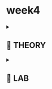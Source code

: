 # week4

<details>
<summary><h2> 🌟 THEORY </h2> </summary>

### **1️⃣ Circuit Design Basics**

- Circuit design revolves around creating logic gates such as **AND, OR, NOR, Inverter, and Buffer**.
- All gates are built using **PMOS and NMOS transistors** connected in specific configurations.
- Example:
    - **Inverter** – one PMOS (top) and one NMOS (bottom).
        
        <p align="center"><img src="./ASSETS/1.png" width="700" alt="image 1"/></p>
        
    
    - The **drains** are tied together → output node.
    - The **gates** are connected → input node.
    - This combination inverts the logic level.
- By varying how PMOS and NMOS are connected, we obtain other gates (AND, NOR, etc.).
- Thus, **circuit design = choosing transistor types and connections to achieve desired logic.**

---

### **2️⃣ SPICE Simulations Overview**

- Once the circuit is designed, it must be **fed with input waveforms** to analyze output behavior.
- SPICE simulates the electrical characteristics of each transistor to produce **voltage–time waveforms**.
    
    <p align="center"><img src="./ASSETS/2.png" width="700" alt="image 2"/></p>

    

- These waveforms show:
    - **Propagation delay**
    - **Rise and fall times**
    - **Drive strength** of the transistors
- The **W/L ratio (width/length)** of each transistor affects the **drain current**, which determines waveform shape and delay.
- SPICE allows us to **tune the W/L ratio** to optimize delay performance.

---

### **3️⃣ Why SPICE Matters**

<p align="center"><img src="./ASSETS/3.png" width="700" alt="image 3"/></p>


- In VLSI flow (CTS, STA, Crosstalk, Physical Design), the term “SPICE” isn’t explicitly used — but its results form the **foundation of all timing models**.
- Without SPICE characterization:
    - There would be **no accurate delay data**,
    - Hence, no valid clock tree, timing, or crosstalk analysis.
- SPICE provides the **characterization data** from which **delay tables** (used in STA tools) are generated.

---

### **4️⃣ Example: Delay Table Generation**

- Example of two buffer cells: **CBuff1** and **CBuff2.**
    
<p align="center"><img src="./ASSETS/4.png" width="700" alt="image 4"/></p>
    

- Each has a **delay table** with parameters:
    - **Input Slew (transition time at input)**
    - **Output Load (capacitance at output)**
- Table entries contain **delay values** for various combinations of slew and load.
- For example:
    
<p align="center"><img src="./ASSETS/5.png" width="700" alt="image 5"/></p>
    

- If input slew = 80 ps, output load = 70 fF → delay = x22 (CBuff1).
- For the same conditions in CBuff2 → delay = y24.
- Differences arise due to transistor sizing (**W/L ratio differences**) → different drive strengths → different delays.
- Hence, **circuit design choices directly affect delay tables.**

---





## **NMOS: Structure → Terminals → Threshold idea**

### 1️⃣ What is an NMOS?

<p align="center"><img src="./ASSETS/6.png" width="700" alt="image 6"/></p>

- **N-channel MOSFET** built on a **p-type substrate** (pMOS is the mirror: p-channel on **n-type**).
- **Four terminals:** **G**ate (G), **D**rain (D), **S**ource (S), **B**ody/Substrate (B).
    - In logic cells, **B is usually tied to ground (0 V)**.
    - ⚠️ Body terminal **matters** (body effect → threshold tuning).
    

---

### 2️⃣ Physical structure (cross-section mental model)

<p align="center"><img src="./ASSETS/7.png" width="700" alt="image 7"/></p>

- **Isolation regions** on left/right → electrically separates neighboring transistors.
- **n+ diffusion** regions placed with a gap → become **Source** and **Drain**.
- Over the substrate gap: **Gate stack** = thin **gate oxide** + **poly/metal gate**.
- Gate–oxide–substrate behave like a **capacitor** (metal–oxide–semiconductor).

> 🧭 Where this helps later: SPICE models use this geometry (W, L, oxide thickness) to predict Id–V behavior & delay.
> 

---

### 3️⃣ Role of each terminal (quick intuition)

- **Gate (G):** voltage-controlled “knob”; sets surface charge via the MOS **capacitor**.
- **Source (S) & Drain (D):** n+ regions between which current flows when a channel forms.
- **Body (B):** p-substrate reference; **V_SB** shifts threshold (**body effect**). Usually at 0 V.

---

### 4️⃣ Zero-bias (V_GS = 0, all nodes at 0 V)

<p align="center"><img src="./ASSETS/8.png" width="700" alt="image 8"/></p>

- Two back-to-back **p–n junctions** (p-substrate ↔ n+ source/drain) are **reverse-biased/off**.
- No conduction path **S ↔ D** → **very high resistance** channel (device “OFF”).

---

### 5️⃣ Turn the gate up: capacitor view → charge choreography

<p align="center"><img src="./ASSETS/9.png" width="700" alt="image 9"/></p>

- Apply small **+V_G**: gate plate gets **+ charge** → repels **holes** (majority carriers) from the surface.
- Near the surface: holes deplete → leave behind **negatively charged acceptor ions** → **depletion region** forms.
- Increase **V_G** further: attract **electrons** (minority carriers in p-substrate) to the surface → eventually create an **n-type inversion layer** bridging **S**–**D**.
- The gate voltage at which a **strong, continuous channel** forms is the **threshold voltage, V_T**.

---

### 6️⃣ Why **V_T** is the star of SPICE 🌟

- In compact models, **V_T = f(tech/process, oxide, doping, V_SB, temperature, etc.)**
- Changing **B** (substrate potential) changes **V_T** (**body effect**).
- Accurate **V_T** ⇒ accurate **Id–V** ⇒ accurate **cell delay** tables.

> 📌 we’ll first internalize what sets V_T (qualitatively), then connect it to Id–V in linear/sat regions, and finally to gate delays.
> 

---






## ⚡ NMOS Operation — From Depletion to Inversion

### Step 1: What Happens When We Increase Gate Voltage (V<sub>GS</sub>)

<p align="center"><img src="./ASSETS/10.png" width="700" alt="image 10"/></p>

At the end of the previous discussion, we had:

- A **p-type substrate**
- **n⁺ source** and **n⁺ drain** regions
- A small **positive gate potential** → repelling holes (positive charges) and leaving **negative charges** near the oxide–substrate interface

Now let’s go deeper 👇

---

### Formation of the Depletion Region

<p align="center"><img src="./ASSETS/11.png" width="700" alt="image 11"/></p>

- As soon as a **positive gate voltage** is applied, holes are pushed deeper into the substrate.
- This leaves behind a region **depleted** of its majority carriers (holes).
- The area behaves like a **reverse-biased p–n junction** — a depletion region is formed.
- This region expands as V<sub>GS</sub> increases

🧠 *Key idea:* Depletion region = portion of substrate depleted of majority carriers (holes).

---

### Step 2: The Birth of an n-Channel (Inversion)

<p align="center"><img src="./ASSETS/12.png" width="700" alt="image 12"/></p>

As V<sub>GS</sub> continues to increase:

1. More holes are repelled 
2. The **depletion region widens** until…
3. A thin surface layer under the gate becomes **n-type** (inverted region)

This process is called **strong inversion** 

👉 The gate voltage at which this occurs = **Threshold Voltage (V<sub>T</sub>)**

VGS=VT  ⟹  Strong Inversion Begins!V_{GS} = V_T \implies \text{Strong Inversion Begins!}

VGS=VT⟹Strong Inversion Begins!

At this point, the transistor **turns ON** — an n-type channel forms, connecting **source → drain**.

---

### Channel Formation Dynamics

- Once the inversion layer appears, **electrons** from the n⁺ source are attracted toward the channel region.
- The **channel width (W<sub>ch</sub>)** increases as V<sub>GS</sub> rises.
- The **depletion width (W<sub>d</sub>)**, however, saturates — it doesn’t increase further because the substrate is already depleted.

📈 Result:

- Wider channel → Easier current flow (when V<sub>DS</sub> is applied).
- At V<sub>GS</sub> < V<sub>T</sub> → Cutoff region (no conduction).

---

### Step 3: The Role of the Body Terminal (Substrate Effect)

Normally, the **body (B)** terminal is grounded. But changing its potential affects **V<sub>T</sub>** — this is called the **Body Effect** or **Substrate Bias Effect**.

Let’s consider two cases:

| Case | Description | Observation |
| --- | --- | --- |
| **1️⃣** | V<sub>SB</sub> = 0 (body grounded) | Normal depletion width |
| **2️⃣** | V<sub>SB</sub> > 0 (source positive wrt body) | Larger depletion width due to extra reverse bias |

⚡ Because of the **increased reverse bias**, the depletion region widens, requiring a **higher V<sub>GS</sub>** to reach inversion.

Thus, **threshold voltage increases** with positive substrate bias.

🧠 *Summary:*

$$
↑VSB⇒↑VT↑ V_{SB} \Rightarrow ↑ V_T
$$

$$
↑VSB⇒↑VT
$$

---








## 🌩️ NMOS — Threshold Voltage and Body Effect

<p align="center"><img src="./ASSETS/13.png" width="700" alt="image 13"/></p>

When a positive substrate bias (**V<sub>SB</sub> > 0**) is applied:

- The **depletion region** widens further.
- **Negative charges** accumulate near the gate-oxide interface.
- Because the substrate is at a positive potential, it **pulls these charges** towards itself.
- This makes it harder for inversion to occur → we need a **higher V<sub>GS</sub>** to form a channel.

---

### Observations

| Condition | Description | Result |
| --- | --- | --- |
| V<sub>SB</sub> = 0 | Normal NMOS – channel forms at V<sub>GS</sub> = V<sub>T0</sub> | Easier inversion |
| V<sub>SB</sub> > 0 | Substrate attracts electrons → delays inversion | Needs extra ΔV<sub>1</sub> to invert |

So,

$$
VT=VT0+ΔV1
$$

That additional potential (ΔV₁) is due to the **body effect**.

---

### Threshold Voltage Equation

<p align="center"><img src="./ASSETS/14.png" width="700" alt="image 14"/></p>

$$
VT=VT0+γ(2φF+VSB−2φF)
$$

Where:

- **V<sub>T0</sub>** → Threshold voltage when V<sub>SB</sub> = 0
- **γ (Gamma)** → Body effect coefficient
- **φ<sub>F</sub>** → Fermi potential (from semiconductor physics)
- **V<sub>SB</sub>** → Substrate to source bias

---

### ⚡ Body Effect Coefficient

$$
γ=√(2qεsiNA)/Cox

$$

- **q** → Electronic charge
- **ε<sub>si</sub>** → Permittivity of silicon
- **N<sub>A</sub>** → Substrate doping concentration
- **C<sub>ox</sub>** → Oxide capacitance (depends on oxide thickness)

💡 *All these are foundry constants*, supplied through the SPICE model card.

---

### 📐 Fermi Potential

$$
φF=−VTln(NA/ni)
$$

This represents the energy difference between intrinsic and Fermi levels in the substrate.

---

### 🔬 SPICE Perspective

- Foundry provides **V<sub>T0</sub>**, **γ**, and **φ<sub>F</sub>**.
- These constants define your **NMOS device model** in SPICE.
- When you run simulation, SPICE uses these to compute **V<sub>T</sub>** dynamically as V<sub>SB</sub> changes.

---
<br><br>




## ⚙️ NMOS — Resistive (Linear / Ohmic) Region

### 1️⃣ Transition from Cutoff → Linear

<p align="center"><img src="./ASSETS/15.png" width="700" alt="image 15"/></p>

- In **cutoff region**, $V_{GS} < V_T$ → no inversion → transistor **OFF**.  
- When $V_{GS} \ge V_T$ → an **n-type inversion channel** forms.  
- Apply a small $V_{DS}$ → current starts flowing → device behaves **like a resistor** → *Resistive (Linear) Region*.


---

### 2️⃣ Channel Formation & Charge Control

- Channel charge density ∝ $(V_{GS} - V_T)$  
- As $V_{GS}$ increases → more inversion charge → stronger conduction path 🧠  
- Effective channel width (conduction area) expands with $V_{GS}$  

---

### 3️⃣ Voltage Variation Along Channel

- When **$V_{DS} > 0$**:  
  - Source end → $V(0) = 0$  
  - Drain end → $V(L) = V_{DS}$  

- Local gate-to-channel voltage at any point **$x$**:  

$$
V_{GC}(x) = V_{GS} - V(x)
$$

⇒ **Effective overdrive:**  

$$
V_{GS} - V(x) - V_T
$$


### 4️⃣ Channel Length Reality

- The **effective channel length** $(L_{\text{eff}})$ ≠ **drawn length** due to fabrication effects (diffusion, overlap, etc.)  
- Always consider **$L_{\text{eff}}$** for accurate modeling ✨  

---

### 5️⃣ Drain Current (Linear Region Approximation)

After integrating across the channel:

$$
I_D \approx \mu C_{\text{ox}} \frac{W}{L} \left( V_{GS} - V_T - \frac{V_{DS}}{2} \right) V_{DS}
$$

- Valid for **small $V_{DS}$**  
- Device acts like a **voltage-controlled resistor** ⚡

---









## NMOS — Voltage, Induced Charge & Drift Current

## 🔹 Voltage Along the Channel — $V(x)$

<p align="center"><img src="./ASSETS/16.png" width="700" alt="image 16"/></p>

- $V(x)$ is the local potential at position $x$ along the MOSFET channel (from source to drain).  
- At the source: $V(0) = 0\ \text{V}$  
- At the drain: $V(L) = V_{DS}$

**Effective channel voltage:**

$$
V_\text{eff}(x) = V_{GS} - V(x)
$$

**Examples (inline):**

- At source: $V_{GS}=1\ \text{V},\ V(0)=0 \Rightarrow V_\text{eff}(0)=1\ \text{V}$  
- At drain: $V(L)=0.05\ \text{V} \Rightarrow V_\text{eff}(L)=0.95\ \text{V}$

👉 Because $V(x)$ varies from $0$ to $V_{DS}$, the **channel sees a voltage gradient**.

If $V_{DS}=0$, the channel voltage would be constant.

---

## 🔹 Induced Channel Charge

The local inversion charge density is proportional to the local gate overdrive $(V_{GS} - V(x) - V_T)$.

Inline:

$$
\text{Charge} \propto (V_{GS} - V(x) - V_T)
$$

Main equation:

$$
Q(x) = C_\text{ox} \cdot \bigl(V_{GS} - V(x) - V_T \bigr)
$$

Where:

$$
C_\text{ox} = \frac{\varepsilon_\text{ox}}{t_\text{ox}}
$$

and

- $\varepsilon_\text{ox} = 3.97 \cdot \varepsilon_0$  
- $t_\text{ox}$ = oxide thickness (technology-dependent)

> These parameters ($C_\text{ox}$, $t_\text{ox}$, etc.) form the foundation for SPICE models.
--- 

## 🔹 Current Mechanisms in Device Physics

Two types of current exist in MOSFETs:

- **Drift current ⚡** — caused by electric field / potential difference.  
- **Diffusion current 🌊** — caused by carrier concentration gradients (analogy: full tank → empty tank).

In this NMOS case (source at $0\ \text{V}$, drain at $V_{DS}$), **drift current dominates**.

---

## 🔹 Drift Current — Concept to Equation

Drift current is determined by charge motion under the electric field:

**Conceptual form:**

$$
I = (\text{carrier velocity}) \times (\text{charge density}) \times (\text{area})
$$

For total drain current (2D channel):

$$
I_D = \iint_\text{channel area} v(x) \, q(x) \, dA
$$

For a uniform width $W$:

$$
I_D = W \int_0^L v(x) \, q(x) \, dx
$$

Where:

- $v(x)$ = carrier drift velocity  
- $q(x) = C_\text{ox} \, (V_{GS} - V(x) - V_T)$  
- $W$ = channel width, $L$ = channel length  

---

## 🔹 Substitution for Electric Field

Drift velocity: $v(x) = \mu E(x)$, where $E(x) = -\dfrac{dV(x)}{dx}$

Substitute into $I_D$:

$$
I_D = W \int_0^L \mu \, E(x) \, \bigl[ C_\text{ox} (V_{GS} - V(x) - V_T) \bigr] \, dx
$$

With $E(x) = -\dfrac{dV(x)}{dx}$, transform the integral over $x$ to a voltage integral:

$$
I_D = W \, \mu \, C_\text{ox} \int_0^{V_{DS}} (V_{GS} - V - V_T) \, dV
$$

---

## 🔹 Linear Region (Low $V_{DS}$ Approximation)

Evaluating the integral:

$$
I_D \approx \mu \, C_\text{ox} \, \frac{W}{L} \, \left[ (V_{GS} - V_T) V_{DS} - \frac{V_{DS}^2}{2} \right]
$$

Simplified for small $V_{DS}$ (linear/resistive region):

$$
I_D \approx \mu \, C_\text{ox} \, \frac{W}{L} \, \left( V_{GS} - V_T - \frac{V_{DS}}{2} \right) V_{DS}
$$

✅ Valid when $V_{GS} > V_T$ and $V_{DS}$ is small.
---









## NMOS — Drain Current Model Derivation (Linear Region)

In this section, we derive a **simple working model for the NMOS drain current ($I_D$)** suitable for SPICE simulations.

We start from the theoretical expression:

$$
I_D = v_n(x) \cdot Q_i(x) \cdot W
$$

Where:

- $v_n(x)$ = electron drift velocity at position $x$  
- $Q_i(x)$ = inversion charge density at position $x$  
- $W$ = channel width  

---

## 🔹 Velocity and Charge Substitution

Electron velocity is given by the **mobility × electric field**:

$$
v_n(x) = \mu_n E(x) = \mu_n \frac{dV(x)}{dx}
$$

The inversion charge density is:

$$
Q_i(x) = C_\text{ox} \, (V_{GS} - V(x) - V_T)
$$

Substituting these into the expression for $I_D$:

$$
I_D = W \int_0^L v_n(x) \, Q_i(x) \, dx 
      = W \int_0^L \mu_n \frac{dV(x)}{dx} \, C_\text{ox} \, (V_{GS} - V(x) - V_T) \, dx
$$

## 🔹 Changing Variables (Voltage Integral)

Using $dV = \frac{dV}{dx} dx$, the integral becomes:

$$
I_D = W \, \mu_n \, C_\text{ox} \int_0^{V_{DS}} (V_{GS} - V - V_T) \, dV
$$

Integrating:

$$
I_D = W \, \mu_n \, C_\text{ox} \Big[ (V_{GS} - V_T)V_{DS} - \frac{V_{DS}^2}{2} \Big]
$$

This is the **first-order drain current equation**.

---

## 🔹 Introducing Process Transconductance

Define the **process transconductance**:

$$
K_N = \mu_n \, C_\text{ox} \frac{W}{L}
$$

Then the drain current equation becomes:

$$
I_D = K_N \Big[ (V_{GS} - V_T) V_{DS} - \frac{V_{DS}^2}{2} \Big]
$$

- $K_N$ depends on **mobility**, **oxide capacitance**, and **device geometry**  
- This is the **basic SPICE model form**

---


## 🔹 Linear Region Approximation

<p align="center"><img src="./ASSETS/17.png" width="700" alt="image 17"/></p>

For **$V_{DS} \ll V_{GS} - V_T$** (small drain voltage), the quadratic term is negligible:

$$
\frac{V_{DS}^2}{2} \approx 0
$$

Thus, the drain current simplifies to a **linear relation**:

$$
\boxed{
I_D \approx K_N (V_{GS} - V_T) V_{DS}
}
$$

> ✅ Confirms the linear (resistive) region operation: $V_{DS} < V_{GS} - V_T$
---

















# 10 

# NMOS — Linear Region Drain Current & $V_{GS}/V_{DS}$ Sweep

## 🔹 Linear Region Condition

For a MOSFET to operate in the **linear (resistive) region**, the drain-source voltage must satisfy:

$$
V_{DS} \le V_{GS} - V_T
$$

In this region, the drain current is given by the simplified linear equation:

$$
I_D = K_N \, (V_{GS} - V_T) \, V_{DS}
$$

Where:

- $K_N$ = process transconductance constant (technology-dependent)  
- $V_T$ = threshold voltage  

---

## 🔹 Impact of $V_{GS}$ on $I_D$

The MOSFET drain current depends **linearly on $V_{GS} - V_T$** for small $V_{DS}$.

Applications may use low or high $V_{GS}$, so we need to analyze how $I_D$ varies for different $V_{GS}$ levels.

**Example Sweep:**

| $V_{GS}$ (V) | Max $V_{DS}$ (V) for Linear Region |
|---------------|------------------------------------|
| 0.5           | 0.05                               |
| 1.0           | 0.55                               |
| 1.5           | 1.05                               |
| 2.0           | 1.55                               |
| 2.5           | 2.05                               |

**Observation:** At each $V_{GS}$, $V_{DS}$ must be swept from 0 up to $V_{GS}-V_T$ to remain in the linear region.

---

## 🔹 Why Manual Calculation is Impractical

Calculating $I_D$ manually for all combinations of $V_{GS}$ and $V_{DS}$ is tedious.  

A more efficient approach is to use **SPICE simulations**:

1. Input the circuit into SPICE.  
2. Specify a $V_{GS}$ sweep (0 → 2.5 V in steps, e.g., 0.5 V).  
3. Specify a $V_{DS}$ sweep (0 → $V_{GS}-V_T$).  
4. SPICE calculates $I_D$ and plots the waveforms automatically.
---










# 11

## NMOS — Pinch-Off & Saturation Region

### 🔹 Recap: Linear Region ⚡

- Previously:
  - $V_{GS} = 1\ \text{V}$
  - $V_{DS} = 0.05\ \text{V}$
  - $V_T = 0.45\ \text{V}$

- Channel voltage:

$$
V_\text{channel} = V_{GS} - V(x)
$$

- Condition for linear region:

$$
V_{GS} - V_{DS} > V_T
$$

---

### 🔹 Increasing Drain-to-Source Voltage ⬆️

- Gradually increase $V_{DS}$ from **0.05 → 0.95 V** (steps of 0.1 V)
- Channel voltage at drain end:


<p align="center"><img src="./ASSETS/18.png" width="700" alt="image 18"/></p>


$$
V_{\text{channel, drain}} = V_{GS} - V_{DS}
$$

- Table for clarity:

| $V_{DS}$ (V) | $V_{\text{channel, drain}}$ (V) | Status |
|---------------|---------------------------------|--------|
| 0.05          | 0.95                            | ✅ Linear, channel present |
| 0.15          | 0.85                            | ✅ Linear |
| 0.25          | 0.75                            | ✅ Linear |
| 0.35          | 0.65                            | ✅ Linear |
| 0.45          | 0.55                            | ✅ Linear |
| 0.55          | 0.45                            | ⚠️ Pinch-off starts |
| 0.65          | 0.35                            | 🔴 Saturation begins |
| 0.75          | 0.25                            | 🔴 Saturation |
| 0.85          | 0.15                            | 🔴 Saturation |
| 0.95          | 0.05                            | 🔴 Saturation |

> Observation: As $V_{DS}$ increases, the channel near the drain disappears when $V_{GS} - V_{DS} \le V_T$.

---

### 🔹 Pinch-Off Phenomenon ✂️

<p align="center"><img src="./ASSETS/19.png" width="700" alt="image 19"/></p>


- Occurs when:

$$
V_{GS} - V_{DS} \le V_T
$$

- Channel near the **drain** vanishes, but the **source side channel** remains.
- Current continues to flow — **linearity breaks**.
- Marks the **start of the saturation region**.

---

### 🔹 Saturation Region Condition 🔴

- Device enters saturation when:

$$
V_{DS} \ge V_{GS} - V_T
$$

- **Drain current no longer increases linearly** with $V_{DS}$.  
- SPICE simulations can automatically capture this behavior.

---









# 12

# NMOS — Saturation Region & Drain Current

## 🔹 Recap: Linear vs Saturation Region

<p align="center"><img src="./ASSETS/21.png" width="700" alt="image 21"/></p>

- In the **linear region ⚡**:
  - Channel voltage: $V_\text{channel} = V_{GS} - V_{DS}$
  - Drain current $I_D$ is **linearly dependent on $V_{DS}$**
- As $V_{DS}$ increases ⬆️:
  - Channel near the drain **pinches off ✂️** when $V_{GS} - V_{DS} \le V_T$
  - This marks the **start of the saturation region **

---

## 🔹 Channel Behavior in Saturation

- In the **saturation region 🔴**:
  - The channel voltage near the drain **remains constant**:

  $$
  V_\text{channel} \approx V_{GS} - V_T
  $$
  
  - Drain-side channel vanishes, leaving a **small, stable conduction path near the source**
- Unlike linear region, drain current **no longer strongly depends on $V_{DS}$**
- Effective channel length may still be **slightly modulated** by $V_{DS}$ and $V_{GS}$ (channel length modulation )

---

## 🔹 Saturation Drain Current Equation

- Starting from linear-region current:

$$
I_D = K_N \left[ (V_{GS} - V_T) V_{DS} - \frac{V_{DS}^2}{2} \right]
$$

- Replace $V_{DS}$ with $V_{GS} - V_T$ for saturation:

$$
I_{D(\text{sat})} = K_N \frac{(V_{GS} - V_T)^2}{2} ⚡
$$

- **Key points:**
  - $I_D$ becomes **independent of $V_{DS}$**
  - Acts as a **constant current source ** for fixed $V_{GS}$
  - $K_N$ = process transconductance parameter (depends on $\mu_n$, $C_\text{ox}$, $W/L$)

---

## 🔹 Channel Length Modulation (λ) 📏

<p align="center"><img src="./ASSETS/20.png" width="700" alt="image 20"/></p>

- Effective channel length decreases slightly as $V_{DS}$ or $V_{GS}$ increases
- Introduce **channel length modulation factor** $(1 + \lambda V_{DS})$:

$$
I_{D(\text{sat})} = \frac{K_N}{2} (V_{GS} - V_T)^2 (1 + \lambda V_{DS})
$$

- Accounts for **minor increase in $I_D$** with $V_{DS}$ in saturation
  
> ✅ The MOSFET in saturation behaves **almost like a constant current source **, controlled primarily by $V_{GS}$
---

</details>
































<details>
<summary><h2> 🌟 LAB </h2> </summary>

# SPICE Model Parameters — What Are They? ⚡

- Think of a **MOSFET in SPICE** as not just a symbol on a schematic, but as a **mathematical model**.
- To simulate it, SPICE needs **numbers** that describe how the real device behaves physically. These numbers are called **SPICE model parameters**.

📌Some of the important SPICE Model parameter 

### **1️⃣ Threshold and Gate Control**

| Parameter | Description |
| --- | --- |
| **VTO / VT0** | Threshold voltage (V). Voltage at which the MOSFET starts conducting. |
| **KP / μCox(W/L)** | Transconductance parameter (A/V²). Determines current drive capability. |
| **GAMMA** | Body effect coefficient (V^0.5). Modulates VT with substrate bias. |



### **2️⃣ Channel Modulation & Length Effects**

| Parameter | Description |
| --- | --- |
| **LAMBDA (λ)** | Channel-length modulation. Causes slight ID increase in saturation with VDS. |
| **THETA (θ)** | Mobility degradation factor. Reduces carrier mobility at high VGS. |
| **VMAX / VSAT** | Velocity saturation. Limits current in short-channel devices. |


### **3️⃣ Capacitances (for AC / transient analysis)**

| Parameter | Description |
| --- | --- |
| **Cgs, Cgd, Cgb** | Gate-source, gate-drain, gate-bulk capacitances. |
| **PB** | Bulk junction potential (V). |
| **MJ / MJSW** | Junction grading coefficients (controls junction capacitance behavior). |
| **CJSW, CJ** | Sidewall and bottom junction capacitances. |


### **4️⃣ Leakage and Subthreshold**

| Parameter | Description |
| --- | --- |
| **IS** | Reverse saturation current of junctions. |
| **N** | Subthreshold slope factor. |
| **VBI / PB** | Built-in potential of source/drain junctions. |


### **5️⃣ Misc / Geometry**

| Parameter | Description |
| --- | --- |
| **L, W** | Channel length and width (μm). Directly affects drain current. |
| **TOX** | Oxide thickness. Affects gate capacitance. |
| **UO / μn, μp** | Carrier mobility. Affects transconductance. |

---
## SPICE Simulation Flow

<p align="center"><img src="./ASSETS/22.png" width="700" alt="image 22"/></p>

---

## How to Write a SPICE Model for a MOSFET

SPICE needs a **model card** — a short line of text that defines all the important parameters of your MOSFET.

It’s like giving SPICE a **personality file 🧠** for your transistor.

---

### 🔹 1. The Basic Syntax

```
.MODEL <model_name> <device_type> (parameter1=value1 parameter2=value2 ...)
```

For an example, let us take a circuit 
<p align="center"><img src="./ASSETS/23.png" width="700" alt="image 23"/></p>


# How to Write a SPICE Model for a MOSFET

SPICE needs a **model card** — a short line of text that defines all the important parameters of your MOSFET.

It’s like giving SPICE a **personality file 🧠** for your transistor.


```
Ml vdd n100 nmos W=1.8u L=1.2u
R1 in n1 55
Vdd vdd 0 2.5
Vin in 0 2.5
```

---

### 🔹 Line 1 — MOSFET Declaration

```
Ml vdd n100 nmos W=1.8u L=1.2u
```

✨ **Meaning:**

| Element | Node |
| --- | --- |
| `Ml` | → Name of the MOSFET |
| `vdd` | → Drain terminal |
| `n100` | → Gate terminal |
| (missing) | → Source terminal (maybe tied to ground) |
| `nmos` | → Model name (should be defined by a `.MODEL` statement) |
| `W=1.8u` | → Channel width = 1.8 µm |
| `L=1.2u` | → Channel length = 1.2 µm |

---

### 🔹 Line 2 — Load Resistor

```
R1 in n1 55
```

A simple resistor between nodes `in` and `n1` with resistance **55 Ω**.

Used as a **load or bias resistor** in this setup.

---

### 🔹 Line 3 — Supply Voltage Source

```
Vdd vdd 0 2.5
```

⚡ Connects the supply rail:

- Positive terminal → node `vdd`
- Negative terminal → ground (`0`)
- DC voltage = **2.5 V**

---

### 🔹 Line 4 — Input Voltage Source

```
Vin in 0 2.5

```

Drives the **input signal**:

- `in` = gate input
- DC level = **2.5 V**

If it’s meant to be a **pulse input**, you could replace with:

```
Vin in 0 PULSE(0 2.5 0 1n 1n 10n 20n)

```

(for transient analysis)

---

### 🔹 Missing Model Definition

You’ll need a model like this at the end:

```
.MODEL nmos NMOS (VTO=0.7 KP=50u LAMBDA=0.02)

```

---

### 🔹 Simulation Directive (Optional)

Add a simulation command such as:

```
.DC Vin 0 2.5 0.1
.PRINT DC I(Vdd)
.END

```
---

## Adding Technology File & Simulation Commands in SPICE

---

### 🔹 Step 1: Linking the Technology / Model File
<p align="center"><img src="./ASSETS/24.png" width="700" alt="image 24"/></p>



To make SPICE understand **how the MOSFET behaves**, we must include the **technology model file** (also known as the **process file**).

This file defines all device-level parameters like threshold voltage, mobility, oxide thickness, etc.

👉 Two main ways to include it:

```
* Option 1 — Include model directly
.INCLUDE "tsmc_025um_model.mod"

* Option 2 — Include a specific section from a library
.LIB "tsmc_025um_model.lib" TT

```


- `.INCLUDE` → pulls the entire file
- `.LIB` → loads a **specific process corner** (like TT, SS, FF)

 **TT** → Typical-Typical

 **SS** → Slow-Slow

 **FF** → Fast-Fast

These corners simulate different fabrication conditions.

---

### 🔹 Step 2: Writing the Netlist

Example (NMOS circuit):

```
*** NMOS Saturation Test Circuit ***

M1 vdd n1 0 0 nmos W=1.8u L=1.2u
R1 n1 0 55
Vdd vdd 0 2.5
Vin n1 0 2.5

.LIB "tsmc_025um_model.lib" TT

```

⚙️ **Explanation:**

- `M1` → NMOS transistor
- `R1` → Load resistor
- `Vdd` → Supply voltage
- `Vin` → Input gate voltage
- `.LIB` → Technology model reference

---

### 🔹 Step 3: Adding Simulation Commands

These commands tell SPICE *what kind of analysis to perform* 🧠

### 🔸 DC Sweep — For I–V Characteristics

```
.DC Vin 0 2.5 0.1
.PRINT DC I(Vdd)

```

### 🔸 Transient Analysis — For Time Response

```
.TRAN 1u 10u
.PRINT TRAN V(n1)

```

### 🔸 AC Analysis — For Frequency Response

```
.AC DEC 10 1Hz 10MegHz
.PRINT AC V(n1)

```

---

### 🔹 Step 4: Ending the Simulation

Always close the file properly 👇

```
.END

```
---





## Ngspice - Simulation

First step clone this git repo...

```bash
git clone https://github.com/kunalg123/sky130CircuitDesignWorkshop.git
```
<p align="center"><img src="./ASSETS/25.png" width="700" alt="image 25"/></p>



➤ now the directory will be looks like this 

```bash
~/Desktop/open_source_tapout/week4/
└── sky130CircuitDesignWorkshop
    ├── README.md
    └── design
        ├── day1_nfet_idvds_L2_W5.spice
        ├── day2_nfet_idvds_L015_W039.spice
        ├── day2_nfet_idvgs_L015_W039.spice
        ├── day3_inv_tran_Wp084_Wn036.spice
        ├── day3_inv_vtc_Wp084_Wn036.spice
        ├── day4_inv_noisemargin_wp1_wn036.spice
        ├── day5_inv_devicevariation_wp7_wn042.spice
        ├── day5_inv_supplyvariation_Wp1_Wn036.spice
        └── sky130_fd_pr
            ├── LICENSE
            ├── README.rst
            ├── models
            │   ├── all.spice
            │   ├── parameters
            │   └── sky130.lib.spice
            └── cells
                ├── nfet_01v8
                │   ├── sky130_fd_pr__nfet_01v8.pm3.spice
                │   ├── sky130_fd_pr__nfet_01v8__ff.corner.spice
                │   ├── sky130_fd_pr__nfet_01v8__ff.pm3.spice
                │   ├── sky130_fd_pr__nfet_01v8__fs.corner.spice
                │   ├── sky130_fd_pr__nfet_01v8__fs.pm3.spice
                │   ├── sky130_fd_pr__nfet_01v8__mismatch.corner.spice
                │   ├── sky130_fd_pr__nfet_01v8__sf.corner.spice
                │   ├── sky130_fd_pr__nfet_01v8__sf.pm3.spice
                │   ├── sky130_fd_pr__nfet_01v8__ss.corner.spice
                │   ├── sky130_fd_pr__nfet_01v8__ss.pm3.spice
                │   ├── sky130_fd_pr__nfet_01v8__tt.corner.spice
                │   └── sky130_fd_pr__nfet_01v8__tt.pm3.spice
                └── pfet_01v8
                    (similar structure as nfet_01v8)

```

<p align="center"><img src="./ASSETS/26.png" width="700" alt="image 26"/></p>



🚩 lets explore what inside a actual spice model 

```bash
cd design 
ls

nano day1_nfet_idvds_L025_W065.spice
```
<p align="center"><img src="./ASSETS/27.png" width="700" alt="image 27"/></p>


<p align="center"><img src="./ASSETS/28.png" width="700" alt="image 28"/></p>


👉 Navigate to the design folder 

```bash
~/Desktop/open_source_tapout/week4/sky130CircuitDesignWorkshop/design: 
```

‼️ If you dont have the ngspice download it 

```bash
sudo apt install ngspice
```
📌 After installed the ngspice 

```
ngspice day1_nfet_idvds_L025_W065.spice
```

<p align="center"><img src="./ASSETS/29.png" width="700" alt="image 29"/></p>

---

📌 Then plot the vdd 
```
plot -vdd#branch
```
<p align="center"><img src="./ASSETS/30.png" width="700" alt="image 30"/></p>


- left click on the wave form to know waht is the x annd y parameter values at the exact point
<p align="center"><img src="./ASSETS/31.png" width="700" alt="image 31"/></p>

---


</details>




















